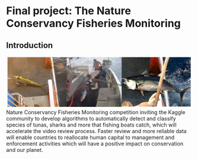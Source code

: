 # Final project: The Nature Conservancy Fisheries Monitoring

## Introduction
![](./fish.jpg)
Nature Conservancy Fisheries Monitoring competition inviting the Kaggle community to develop algorithms to automatically detect and classify species of tunas, sharks and more that fishing boats catch, which will accelerate the video review process. Faster review and more reliable data will enable countries to reallocate human capital to management and enforcement activities which will have a positive impact on conservation and our planet.
